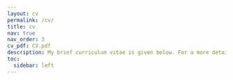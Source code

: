 ```yaml
---
layout: cv
permalink: /cv/
title: cv
nav: true
nav_order: 3
cv_pdf: CV.pdf
description: My brief curriculum vitae is given below. For a more detailed one, please see the pdf version.
toc:
  sidebar: left
---
```

